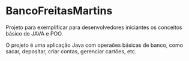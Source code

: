 # BancoFreitasMartins

Projeto para exemplificar para desenvolvedores iniciantes os conceitos básico de JAVA e POO.

O projeto é uma aplicação Java com operaões básicas de banco, como sacar, depositar, criar contas, gerenciar cartões, etc.
